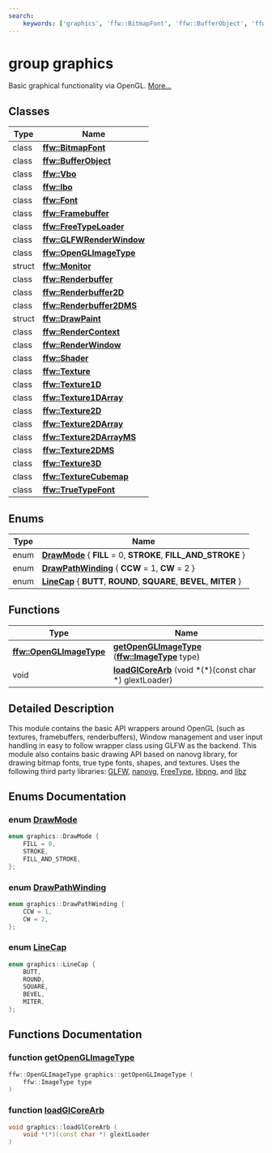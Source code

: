```yaml
---
search:
    keywords: ['graphics', 'ffw::BitmapFont', 'ffw::BufferObject', 'ffw::Vbo', 'ffw::Ibo', 'ffw::Font', 'ffw::Framebuffer', 'ffw::FreeTypeLoader', 'ffw::GLFWRenderWindow', 'ffw::OpenGLImageType', 'ffw::Monitor', 'ffw::Renderbuffer', 'ffw::Renderbuffer2D', 'ffw::Renderbuffer2DMS', 'ffw::DrawPaint', 'ffw::RenderContext', 'ffw::RenderWindow', 'ffw::Shader', 'ffw::Texture', 'ffw::Texture1D', 'ffw::Texture1DArray', 'ffw::Texture2D', 'ffw::Texture2DArray', 'ffw::Texture2DArrayMS', 'ffw::Texture2DMS', 'ffw::Texture3D', 'ffw::TextureCubemap', 'ffw::TrueTypeFont', 'DrawMode', 'DrawPathWinding', 'LineCap', 'getOpenGLImageType', 'loadGlCoreArb']
---
```


# group graphics

Basic graphical functionality via OpenGL. [More...](#detailed-description)
## Classes

|Type|Name|
|-----|-----|
|class|[**ffw::BitmapFont**](classffw_1_1_bitmap_font.md)|
|class|[**ffw::BufferObject**](classffw_1_1_buffer_object.md)|
|class|[**ffw::Vbo**](classffw_1_1_vbo.md)|
|class|[**ffw::Ibo**](classffw_1_1_ibo.md)|
|class|[**ffw::Font**](classffw_1_1_font.md)|
|class|[**ffw::Framebuffer**](classffw_1_1_framebuffer.md)|
|class|[**ffw::FreeTypeLoader**](classffw_1_1_free_type_loader.md)|
|class|[**ffw::GLFWRenderWindow**](classffw_1_1_g_l_f_w_render_window.md)|
|class|[**ffw::OpenGLImageType**](classffw_1_1_open_g_l_image_type.md)|
|struct|[**ffw::Monitor**](structffw_1_1_monitor.md)|
|class|[**ffw::Renderbuffer**](classffw_1_1_renderbuffer.md)|
|class|[**ffw::Renderbuffer2D**](classffw_1_1_renderbuffer2_d.md)|
|class|[**ffw::Renderbuffer2DMS**](classffw_1_1_renderbuffer2_d_m_s.md)|
|struct|[**ffw::DrawPaint**](structffw_1_1_draw_paint.md)|
|class|[**ffw::RenderContext**](classffw_1_1_render_context.md)|
|class|[**ffw::RenderWindow**](classffw_1_1_render_window.md)|
|class|[**ffw::Shader**](classffw_1_1_shader.md)|
|class|[**ffw::Texture**](classffw_1_1_texture.md)|
|class|[**ffw::Texture1D**](classffw_1_1_texture1_d.md)|
|class|[**ffw::Texture1DArray**](classffw_1_1_texture1_d_array.md)|
|class|[**ffw::Texture2D**](classffw_1_1_texture2_d.md)|
|class|[**ffw::Texture2DArray**](classffw_1_1_texture2_d_array.md)|
|class|[**ffw::Texture2DArrayMS**](classffw_1_1_texture2_d_array_m_s.md)|
|class|[**ffw::Texture2DMS**](classffw_1_1_texture2_d_m_s.md)|
|class|[**ffw::Texture3D**](classffw_1_1_texture3_d.md)|
|class|[**ffw::TextureCubemap**](classffw_1_1_texture_cubemap.md)|
|class|[**ffw::TrueTypeFont**](classffw_1_1_true_type_font.md)|


## Enums

|Type|Name|
|-----|-----|
|enum|[**DrawMode**](group__graphics_.md#ga1c8deb51ce3a6e135e17a8b792ae3d0e) { **FILL** = 0, **STROKE**, **FILL\_AND\_STROKE** } |
|enum|[**DrawPathWinding**](group__graphics_.md#gafa76fb6b139dd190d432bfc0740f6e3f) { **CCW** = 1, **CW** = 2 } |
|enum|[**LineCap**](group__graphics_.md#ga5c58b43b0202f2b4f86c635acaacc7ae) { **BUTT**, **ROUND**, **SQUARE**, **BEVEL**, **MITER** } |


## Functions

|Type|Name|
|-----|-----|
|**[ffw::OpenGLImageType](classffw_1_1_open_g_l_image_type.md)**|[**getOpenGLImageType**](group__graphics_.md#gaa52fc9272c6011e3c7530cc801a66d93) (**[ffw::ImageType](namespaceffw.md#1a92226423d9aa0edfe0ca1dde2141e028)** type) |
|void|[**loadGlCoreArb**](group__graphics_.md#ga13289c8bd52b81f97ab29d4895a34810) (void \*(\*)(const char \*) glextLoader) |


## Detailed Description

This module contains the basic API wrappers around OpenGL (such as textures, framebuffers, renderbuffers), Window management and user input handling in easy to follow wrapper class using GLFW as the backend. This module also contains basic drawing API based on nanovg library, for drawing bitmap fonts, true type fonts, shapes, and textures. Uses the following third party libraries: [GLFW](http://www.glfw.org/), [nanovg](https://github.com/memononen/nanovg), [FreeType](https://www.freetype.org/), [libpng](http://www.libpng.org/pub/png/libpng.html), and [libz](http://www.zlib.net/) 
## Enums Documentation

### enum <a id="ga1c8deb51ce3a6e135e17a8b792ae3d0e" href="#ga1c8deb51ce3a6e135e17a8b792ae3d0e">DrawMode</a>

```cpp
enum graphics::DrawMode {
    FILL = 0,
    STROKE,
    FILL_AND_STROKE,
};
```



### enum <a id="gafa76fb6b139dd190d432bfc0740f6e3f" href="#gafa76fb6b139dd190d432bfc0740f6e3f">DrawPathWinding</a>

```cpp
enum graphics::DrawPathWinding {
    CCW = 1,
    CW = 2,
};
```



### enum <a id="ga5c58b43b0202f2b4f86c635acaacc7ae" href="#ga5c58b43b0202f2b4f86c635acaacc7ae">LineCap</a>

```cpp
enum graphics::LineCap {
    BUTT,
    ROUND,
    SQUARE,
    BEVEL,
    MITER,
};
```



## Functions Documentation

### function <a id="gaa52fc9272c6011e3c7530cc801a66d93" href="#gaa52fc9272c6011e3c7530cc801a66d93">getOpenGLImageType</a>

```cpp
ffw::OpenGLImageType graphics::getOpenGLImageType (
    ffw::ImageType type
)
```



### function <a id="ga13289c8bd52b81f97ab29d4895a34810" href="#ga13289c8bd52b81f97ab29d4895a34810">loadGlCoreArb</a>

```cpp
void graphics::loadGlCoreArb (
    void *(*)(const char *) glextLoader
)
```



